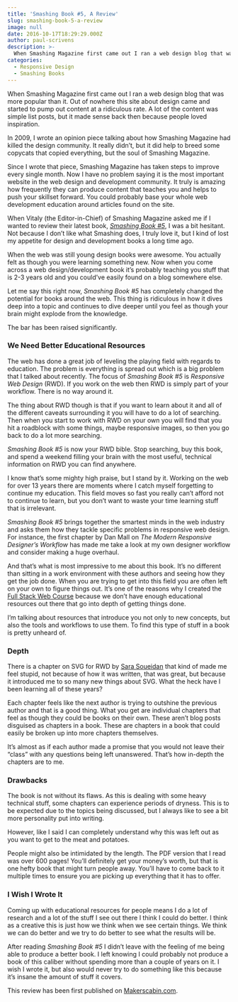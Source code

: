```yaml
---
title: 'Smashing Book #5, A Review'
slug: smashing-book-5-a-review
image: null
date: 2016-10-17T18:29:29.000Z
author: paul-scrivens
description: >-
  When Smashing Magazine first came out I ran a web design blog that was more popular than it. Out of nowhere this site about design came and started to pump out content at a ridiculous rate. A lot of the content was simple list posts, but it made sense back then because people loved inspiration.
categories:
  - Responsive Design
  - Smashing Books
---
```


When Smashing Magazine first came out I ran a web design blog that was more popular than it. Out of nowhere this site about design came and started to pump out content at a ridiculous rate. A lot of the content was simple list posts, but it made sense back then because people loved inspiration.

In 2009, I wrote an opinion piece talking about how Smashing Magazine had killed the design community. It really didn’t, but it did help to breed some copycats that copied everything, but the soul of Smashing Magazine.

Since I wrote that piece, Smashing Magazine has taken steps to improve every single month. Now I have no problem saying it is the most important website in the web design and development community. It truly is amazing how frequently they can produce content that teaches you and helps to push your skillset forward. You could probably base your whole web development education around articles found on the site.

When Vitaly (the Editor-in-Chief) of Smashing Magazine asked me if I wanted to review their latest book, [_Smashing Book #5_](https://www.smashingmagazine.com/2015/03/31/real-life-responsive-web-design-smashing-book-5/), I was a bit hesitant. Not because I don’t like what Smashing does, I truly love it, but I kind of lost my appetite for design and development books a long time ago.

When the web was still young design books were awesome. You actually felt as though you were learning something new. Now when you come across a web design/development book it’s probably teaching you stuff that is 2-3 years old and you could’ve easily found on a blog somewhere else.

Let me say this right now, _Smashing Book #5_ has completely changed the potential for books around the web. This thing is ridiculous in how it dives deep into a topic and continues to dive deeper until you feel as though your brain might explode from the knowledge.

The bar has been raised significantly.

### We Need Better Educational Resources

The web has done a great job of leveling the playing field with regards to education. The problem is everything is spread out which is a big problem that I talked about recently. The focus of _Smashing Book #5_ is _Responsive Web Design_ (RWD). If you work on the web then RWD is simply part of your workflow. There is no way around it.

The thing about RWD though is that if you want to learn about it and all of the different caveats surrounding it you will have to do a lot of searching. Then when you start to work with RWD on your own you will find that you hit a roadblock with some things, maybe responsive images, so then you go back to do a lot more searching.

_Smashing Book #5_ is now your RWD bible. Stop searching, buy this book, and spend a weekend filling your brain with the most useful, technical information on RWD you can find anywhere.

I know that’s some mighty high praise, but I stand by it. Working on the web for over 13 years there are moments where I catch myself forgetting to continue my education. This field moves so fast you really can’t afford not to continue to learn, but you don’t want to waste your time learning stuff that is irrelevant.

_Smashing Book #5_ brings together the smartest minds in the web industry and asks them how they tackle specific problems in responsive web design. For instance, the first chapter by Dan Mall on _The Modern Responsive Designer’s Workflow_ has made me take a look at my own designer workflow and consider making a huge overhaul.

And that’s what is most impressive to me about this book. It’s no different than sitting in a work environment with these authors and seeing how they get the job done. When you are trying to get into this field you are often left on your own to figure things out. It’s one of the reasons why I created the [Full Stack Web Course](/web/20150720123558/https://www.makerscabin.com/web) because we don’t have enough educational resources out there that go into depth of getting things done.

I’m talking about resources that introduce you not only to new concepts, but also the tools and workflows to use them. To find this type of stuff in a book is pretty unheard of.

### Depth

There is a chapter on SVG for RWD by [Sara Soueidan](https://sarasoueidan.com/) that kind of made me feel stupid, not because of how it was written, that was great, but because it introduced me to so many new things about SVG. What the heck have I been learning all of these years?

Each chapter feels like the next author is trying to outshine the previous author and that is a good thing. What you get are individual chapters that feel as though they could be books on their own. These aren’t blog posts disguised as chapters in a book. These are chapters in a book that could easily be broken up into more chapters themselves.

It’s almost as if each author made a promise that you would not leave their “class” with any questions being left unanswered. That’s how in-depth the chapters are to me.

### Drawbacks

The book is not without its flaws. As this is dealing with some heavy technical stuff, some chapters can experience periods of dryness. This is to be expected due to the topics being discussed, but I always like to see a bit more personality put into writing.

However, like I said I can completely understand why this was left out as you want to get to the meat and potatoes.

People might also be intimidated by the length. The PDF version that I read was over 600 pages! You’ll definitely get your money’s worth, but that is one hefty book that might turn people away. You’ll have to come back to it multiple times to ensure you are picking up everything that it has to offer.

### I Wish I Wrote It

Coming up with educational resources for people means I do a lot of research and a lot of the stuff I see out there I think I could do better. I think as a creative this is just how we think when we see certain things. We think we can do better and we try to do better to see what the results will be.

After reading _Smashing Book #5_ I didn’t leave with the feeling of me being able to produce a better book. I left knowing I could probably not produce a book of this caliber without spending more than a couple of years on it. I wish I wrote it, but also would never try to do something like this because it’s insane the amount of stuff it covers.

This review has been first published on <a href="https://web.archive.org/web/20150720123558/https://www.makerscabin.com/mag/smashing-book-5-a-review/">Makerscabin.com</a>.